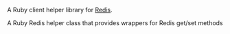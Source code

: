 [inchpages-image]: http://inch-pages.github.io/github/redis/redis-rb.png
[inchpages-link]: http://inch-pages.github.io/github/redis/redis-rb

A Ruby client helper library for [Redis][redis-home].

[redis-home]: http://redis.io

A Ruby Redis helper class that provides wrappers for Redis get/set methods
